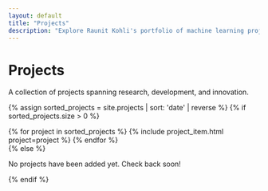 ```yaml
---
layout: default
title: "Projects"
description: "Explore Raunit Kohli's portfolio of machine learning projects including robotics, reinforcement learning, computer vision, and AI applications in research and industry."
---
```


# Projects

<p class="page-intro">A collection of projects spanning research, development, and innovation.</p>

{% assign sorted_projects = site.projects | sort: 'date' | reverse %}
{% if sorted_projects.size > 0 %}
  <div class="projects-list">
    {% for project in sorted_projects %}
      {% include project_item.html project=project %}
    {% endfor %}
  </div>
{% else %}
  <div class="empty-state">
    <p>No projects have been added yet. Check back soon!</p>
  </div>
{% endif %}